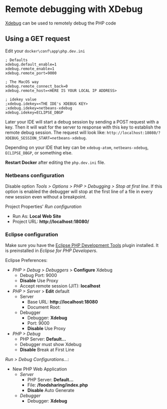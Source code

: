 # Remote debugging with XDebug

[Xdebug](https://xdebug.org) can be used to remotely debug the PHP code


## Using a GET request

Edit your `docker\conf\app\php.dev.ini`
```
; Defaults
xdebug.default_enable=1
xdebug.remote_enable=1
xdebug.remote_port=9000

; The MacOS way
xdebug.remote_connect_back=0
xdebug.remote_host=<HERE IS YOUR LOCAL IP ADDRESS>

; idekey value
;xdebug.idekey=<THE IDE's XDEBUG KEY>
;xdebug.idekey=netbeans-xdebug
xdebug.idekey=ECLIPSE_DBGP
```

Later your IDE will start a debug session by sending a POST request with a key. Then it will wait for the server to response with this key to establish the remote debug session. The request will look like: `http://localhost:18080/?XDEBUG_SESSION_START=netbeans-xdebug`.

Depending on your IDE that key can be `xdebug-atom`, `netbeans-xdebug`, `ECLIPSE_DBGP`, or something else.

**Restart Docker** after editing the `php.dev.ini` file.

### Netbeans configuration

Disable option _Tools > Options > PHP > Debugging > Stop at first line_.
If this option is enabled the debugger will stop at the first line of a file in every new session even without a breakpoint.

Project Properties' _Run configuration_

- Run As: **Local Web Site**
- Project URL: **http://localhost:18080/**

### Eclipse configuration

Make sure you have the [Eclipse PHP Development Tools](https://www.eclipse.org/pdt/) plugin installed. It is preinstalled in _Eclipse for PHP Developers_.

Eclipse Preferences:
- _PHP > Debug > Debuggers_ > **Configure** Xdebug
  - Debug Port: 9000
  - **Disable** Use Proxy
  - Accept remote session (JIT): **localhost**
- _PHP > Server_ > **Edit** default
  - Server
    - Base URL: **http://localhost:18080**
    - Document Root: **<PROJECT PATH>**
  - Debugger
    - Debugger: **Xdebug**
    - Port: 9000
    - **Disable** Use Proxy
- _PHP > Debug_
  - PHP Server: **Default...**
  - Debugger must show Xdebug
  - **Disable** Break at First Line

_Run > Debug Configurations..._:
- New PHP Web Application
  - _Server_
    - PHP Server: **Default...**
    - File: **/foodsharing/index.php**
    - **Disable** Auto Generate
  - _Debugger_
    - Debugger: **Xdebug**

